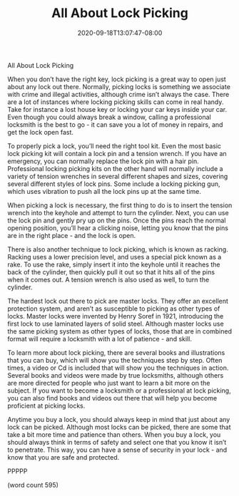 ﻿---
title: "All About Lock Picking"
date: 2020-09-18T13:07:47-08:00
description: "Home Security Tips for Web Success"
featured_image: "/images/Home Security.jpg"
tags: ["Home Security"]
---

All About Lock Picking

When you don’t have the right key, lock picking is a great way to open just about any lock out there.  Normally, picking locks is something we associate with crime and illegal activities, although crime isn’t always the case.  There are a lot of instances where locking picking skills can come in real handy.  Take for instance a lost house key or locking your car keys inside your car.  Even though you could always break a window, calling a professional locksmith is the best to go - it can save you a lot of money in repairs, and get the lock open fast.

To properly pick a lock, you’ll need the right tool kit.  Even the most basic lock picking kit will contain a lock pin and a tension wrench.  If you have an emergency, you can normally replace the lock pin with a hair pin.  Professional locking picking kits on the other hand will normally include a variety of tension wrenches in several different shapes and sizes, covering several different styles of lock pins.  Some include a locking picking gun, which uses vibration to push all the lock pins up at the same time.

When picking a lock is necessary, the first thing to do is to insert the tension wrench into the keyhole and attempt to turn the cylinder.  Next, you can use the lock pin and gently pry up on the pins.  Once the pins reach the normal opening position, you’ll hear a clicking noise, letting you know that the pins are in the right place - and the lock is open.

There is also another technique to lock picking, which is known as racking.  Racking uses a lower precision level, and uses a special pick known as a rake.  To use the rake, simply insert it into the keyhole until it reaches the back of the cylinder, then quickly pull it out so that it hits all of the pins when it comes out.  A tension wrench is also used as well, to turn the cylinder.

The hardest lock out there to pick are master locks.  They offer an excellent protection system, and aren’t as susceptible to picking as other types of locks.  Master locks were invented by Henry Soref in 1921, introducing the first lock to use laminated layers of solid steel.  Although master locks use the same picking system as other types of locks, those that are in combined format will require a locksmith with a lot of patience - and skill.

To learn more about lock picking, there are several books and illustrations that you can buy, which will show you the techniques step by step.  Often times, a video or Cd is included that will show you the techniques in action.  Several books and videos were made by true locksmiths, although others are more directed for people who just want to learn a bit more on the subject.  If you want to become a locksmith or a professional at lock picking, you can also find books and videos out there that will help you become proficient at picking locks.

Anytime you buy a lock, you should always keep in mind that just about any lock can be picked.  Although most locks can be picked, there are some that take a bit more time and patience than others.  When you buy a lock, you should always think in terms of safety and select one that you know it isn’t to penetrate.  This way, you can have a sense of security in your lock - and know that you are safe and protected.

PPPPP

(word count 595)
